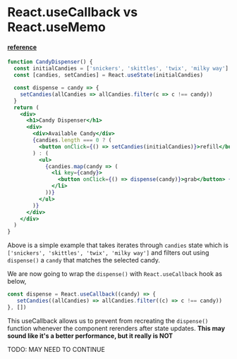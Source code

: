 # React.useCallback vs React.useMemo

#### [reference](https://kentcdodds.com/blog/usememo-and-usecallback)

```jsx
function CandyDispenser() {
  const initialCandies = ['snickers', 'skittles', 'twix', 'milky way']
  const [candies, setCandies] = React.useState(initialCandies)

  const dispense = candy => {
    setCandies(allCandies => allCandies.filter(c => c !== candy))
  }
  return (
    <div>
      <h1>Candy Dispenser</h1>
      <div>
        <div>Available Candy</div>
        {candies.length === 0 ? (
          <button onClick={() => setCandies(initialCandies)}>refill</button>
        ) : (
          <ul>
            {candies.map(candy => (
              <li key={candy}>
                <button onClick={() => dispense(candy)}>grab</button> {candy}
              </li>
            ))}
          </ul>
        )}
      </div>
    </div>
  )
}
```
Above is a simple example that takes iterates through `candies` state which is `['snickers', 'skittles', 'twix', 'milky way']` and filters out using `dispense()` a `candy` that matches the selected candy.

We are now going to wrap the `dispense()` with `React.useCallback` hook as below,
```jsx
const dispense = React.useCallback((candy) => {
   setCandies((allCandies) => allCandies.filter((c) => c !== candy))
}, [])
```

This useCallback allows us to prevent from recreating the `dispense()` function whenever the component rerenders after state updates.
**This may sound like it's a better performance, but it really is NOT**

TODO: MAY NEED TO CONTINUE